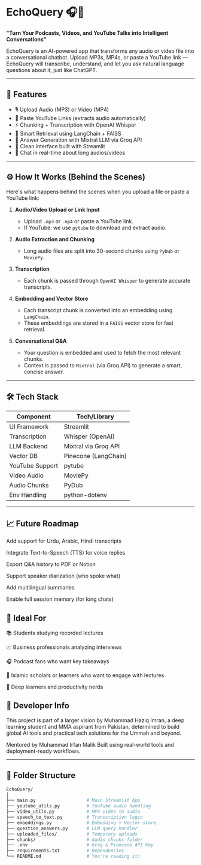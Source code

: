 # EchoQuery 🎧💬  
**"Turn Your Podcasts, Videos, and YouTube Talks into Intelligent Conversations"**

EchoQuery is an AI-powered app that transforms any audio or video file into a conversational chatbot. Upload MP3s, MP4s, or paste a YouTube link — EchoQuery will transcribe, understand, and let you ask natural language questions about it, just like ChatGPT.

---

## 🌟 Features

- 🎙️ Upload Audio (MP3) or Video (MP4)
- 🔗 Paste YouTube Links (extracts audio automatically)
- ⚡ Chunking + Transcription with OpenAI Whisper
- 🧠 Smart Retrieval using LangChain + FAISS
- 🤖 Answer Generation with Mixtral LLM via Groq API
- 🧩 Clean interface built with Streamlit
- 💬 Chat in real-time about long audios/videos

---

## ⚙️ How It Works (Behind the Scenes)

Here's what happens behind the scenes when you upload a file or paste a YouTube link:

1. **Audio/Video Upload or Link Input**  
   - Upload `.mp3` or `.mp4` or paste a YouTube link.  
   - If YouTube: we use `pytube` to download and extract audio.

2. **Audio Extraction and Chunking**  
   - Long audio files are split into 30-second chunks using `PyDub` or `MoviePy`.

3. **Transcription**  
   - Each chunk is passed through `OpenAI Whisper` to generate accurate transcripts.

4. **Embedding and Vector Store**  
   - Each transcript chunk is converted into an embedding using `LangChain`.
   - These embeddings are stored in a `FAISS` vector store for fast retrieval.

5. **Conversational Q&A**  
   - Your question is embedded and used to fetch the most relevant chunks.
   - Context is passed to `Mixtral` (via Groq API) to generate a smart, concise answer.

---

## 🛠️ Tech Stack

| Component      | Tech/Library            |
|----------------|-------------------------|
| UI Framework   | Streamlit               |
| Transcription  | Whisper (OpenAI)        |
| LLM Backend    | Mixtral via Groq API    |
| Vector DB      | Pinecone (LangChain)    |
| YouTube Support| pytube                  |
| Video Audio    | MoviePy                 |
| Audio Chunks   | PyDub                   |
| Env Handling   | python-dotenv           |

---

## 📈 Future Roadmap
 Add support for Urdu, Arabic, Hindi transcripts

 Integrate Text-to-Speech (TTS) for voice replies

 Export Q&A history to PDF or Notion

 Support speaker diarization (who spoke what)

 Add multilingual summaries

 Enable full session memory (for long chats)

## 🎯 Ideal For
📚 Students studying recorded lectures

📈 Business professionals analyzing interviews

🎧 Podcast fans who want key takeaways

🕌 Islamic scholars or learners who want to engage with lectures

🧠 Deep learners and productivity nerds

## 🧠 Developer Info
This project is part of a larger vision by Muhammad Haziq Imran, a deep learning student and MMA aspirant from Pakistan, determined to build global AI tools and practical tech solutions for the Ummah and beyond.

Mentored by Muhammad Irfan Malik
Built using real-world tools and deployment-ready workflows.

---

## 🧱 Folder Structure

```bash
EchoQuery/
│
├── main.py                   # Main Streamlit App
├── youtube_utils.py          # YouTube audio handling
├── video_utils.py            # MP4 video to audio
├── speech_to_text.py         # Transcription logic
├── embeddings.py             # Embedding + Vector store
├── question_answers.py       # LLM query handler
├── uploaded_files/           # Temporary uploads
├── chunks/                   # Audio chunks folder
├── .env                      # Groq & Pinecone API Key
├── requirements.txt          # Dependencies
└── README.md                 # You're reading it!

